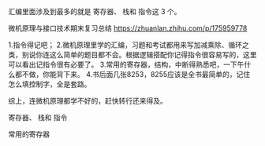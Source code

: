 汇编里面涉及到最多的就是 寄存器、 栈和 指令这 3 个。

微机原理与接口技术期末复习总结 https://zhuanlan.zhihu.com/p/175959778

1.指令得记吧；
2.微机原理里学的汇编，习题和考试都用来写加减乘除、循环之类，别说你连这么简单的题目都不会。根据逻辑搭配你记得指令很容易写的，这里可以看出记指令很有必要了。
3.常用的寄存器，结构，中断得熟悉吧，一下午什么都不做，你能背下来。
4.书后面几张8253，8255应该是全书最简单的，记住怎么填控制字，全是套路。

综上，连微机原理都学不好的，赶快转行还来得及。

 寄存器、 栈和 指令

常用的寄存器